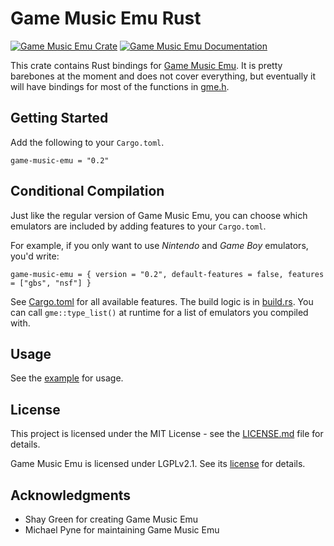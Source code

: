 # Game Music Emu Rust
[![Game Music Emu Crate](https://img.shields.io/crates/v/gme.svg)](https://crates.io/crates/gme)
[![Game Music Emu Documentation](https://docs.rs/gme/badge.svg)](https://docs.rs/gme)

This crate contains Rust bindings for [Game Music Emu](https://bitbucket.org/mpyne/game-music-emu/wiki/Home). It is pretty barebones at the moment and does not cover everything, but eventually it will have bindings for most of the functions in [gme.h](./src/gme/gme.h). 

## Getting Started

Add the following to your `Cargo.toml`.

```
game-music-emu = "0.2"
```

## Conditional Compilation

Just like the regular version of Game Music Emu, you can choose which emulators are included by adding features to your `Cargo.toml`.

For example, if you only want to use *Nintendo* and *Game Boy* emulators, you'd write:

```
game-music-emu = { version = "0.2", default-features = false, features = ["gbs", "nsf"] }
```
See [Cargo.toml](Cargo.toml) for all available features. The build logic is in [build.rs](build.rs). You can call `gme::type_list()` at runtime for a list of emulators you compiled with.

## Usage

See the [example](examples/play_nsf.rs) for usage.

## License

This project is licensed under the MIT License - see the [LICENSE.md](LICENSE.md) file for details. 

Game Music Emu is licensed under LGPLv2.1. See its [license](src/gme/license.txt) for details.

## Acknowledgments

* Shay Green for creating Game Music Emu
* Michael Pyne for maintaining Game Music Emu
